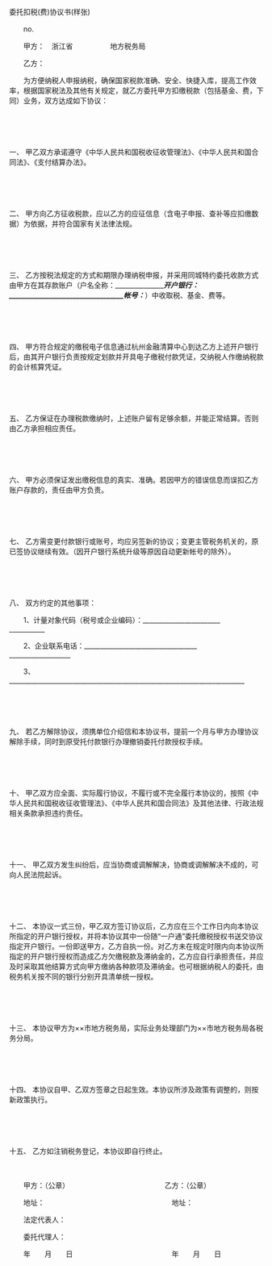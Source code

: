 



委托扣税(费)协议书(样张)



 

　　no.

　　甲方：　浙江省　　　　　 地方税务局

　　乙方：

　　为方便纳税人申报纳税，确保国家税款准确、安全、快捷入库，提高工作效率，根据国家税法及其他有关规定，就乙方委托甲方扣缴税款（包括基金、费，下同）业务，双方达成如下协议：

　　

　　

一、
甲乙双方承诺遵守《中华人民共和国税收征收管理法》、《中华人民共和国合同法》、《支付结算办法》。

　　

　　

二、
甲方向乙方征收税款，应以乙方的应征信息（含电子申报、查补等应扣缴数据）为依据，并符合国家有关法律法规。

　　

　　

三、
乙方按税法规定的方式和期限办理纳税申报，并采用同城特约委托收款方式由甲方在其存款账户（户名全称：__________________________________________________开户银行：__________________________________帐号：___________________________________）中收取税、基金、费等。

　　

　　

四、
甲方符合规定的缴税电子信息通过杭州金融清算中心到达乙方上述开户银行后，由其开户银行负责按规定划款并开具电子缴税付款凭证，交纳税人作缴纳税款的会计核算凭证。

　　

　　

五、
乙方保证在办理税款缴纳时，上述账户留有足够余额，并能正常结算。否则由乙方承担相应责任。

　　

　　

六、
甲方必须保证发出缴税信息的真实、准确。若因甲方的错误信息而误扣乙方账户存款的，责任由甲方负责。

　　

　　

七、
乙方需变更付款银行或账号，均应另签新的协议；变更主管税务机关的，原已签协议继续有效。（因开户银行系统升级等原因自动更新帐号的除外）。

　　

　　

八、
双方约定的其他事项：

　　1、计量对象代码（税号或企业编码）：________________________　　___________

　　2、企业联系电话：___________________________________　　 ___________________

　　3、_________________________________________________________________________

　　

　　

九、
若乙方解除协议，须携单位介绍信和本协议书，提前一个月与甲方办理协议解除手续，同时到原受托付款银行办理撤销委托付款授权手续。

　　

　　

十、
甲乙双方应全面、实际履行协议，不履行或不完全履行本协议的，按照《中华人民共和国税收征收管理法》、《中华人民共和国合同法》及其他法律、行政法规相关条款承担违约责任。

　　

　　

十一、
甲乙双方发生纠纷后，应当协商或调解解决，协商或调解解决不成的，可向人民法院起诉。

　　

　　

十二、
本协议一式三份，甲乙双方签订协议后，乙方应在三个工作日内向本协议所指定的开户银行授权，并将本协议其中一份随“一户通”委托缴税授权书送交协议指定开户银行。一份即送甲方，乙方自执一份。对乙方未在规定时限内向本协议所指定的开户银行授权而造成乙方欠缴税款及滞纳金的，乙方应自行承担责任，并应及时采取其他结算方式向甲方缴纳各种款项及滞纳金。也可根据纳税人的委托，由税务机关按不同的银行分别开具清单统一授权。

　　

　　

十三、
本协议甲方为××市地方税务局，实际业务处理部门为××市地方税务局各税务分局。

　　

　　

十四、
本协议自甲、乙双方签章之日起生效。本协议所涉及政策有调整的，则按新政策执行。

　　

　　

十五、
乙方如注销税务登记，本协议即自行终止。　

　　　

　　甲方：（公章）　　　　　　　　　　　　　　乙方：（公章）

　　地址：　　　　　　　　　　　　　　　　　　地址：

　　法定代表人：

　　委托代理人：

　　年　　月　　日　　　　　　　　　　　　　　年　　月　　日
